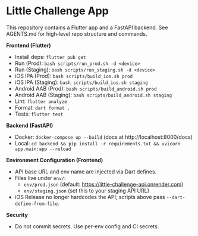 # Little Challenge App

This repository contains a Flutter app and a FastAPI backend. See AGENTS.md for high‑level repo structure and commands.

**Frontend (Flutter)**
- Install deps: `flutter pub get`
- Run (Prod): `bash scripts/run_prod.sh -d <device>`
- Run (Staging): `bash scripts/run_staging.sh -d <device>`
- iOS IPA (Prod): `bash scripts/build_ios.sh prod`
- iOS IPA (Staging): `bash scripts/build_ios.sh staging`
- Android AAB (Prod): `bash scripts/build_android.sh prod`
- Android AAB (Staging): `bash scripts/build_android.sh staging`
- Lint: `flutter analyze`
- Format: `dart format .`
- Tests: `flutter test`

**Backend (FastAPI)**
- Docker: `docker-compose up --build` (docs at http://localhost:8000/docs)
- Local: `cd backend && pip install -r requirements.txt && uvicorn app.main:app --reload`

**Environment Configuration (Frontend)**
- API base URL and env name are injected via Dart defines.
- Files live under `env/`:
  - `env/prod.json` (default: https://little-challenge-api.onrender.com)
  - `env/staging.json` (set this to your staging API URL)
- iOS Release no longer hardcodes the API; scripts above pass `--dart-define-from-file`.

**Security**
- Do not commit secrets. Use per‑env config and CI secrets.
